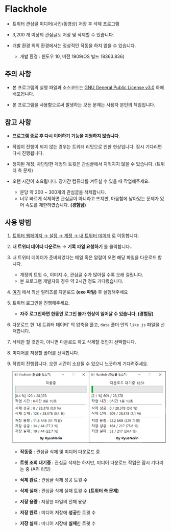 # Flackhole

- 트위터 관심글 미디어(사진/동영상) 저장 후 삭제 프로그램

- 3,200 개 이상의 관심글도 저장 및 삭제할 수 있습니다.

- 개발 환경 외의 환경에서는 정상적인 작동을 하지 않을 수 있습니다.
    - 개발 환경 : 윈도우 10, 버전 1909(OS 빌드 18363.836)

## 주의 사항

- 본 프로그램의 실행 파일과 소스코드는 [GNU General Public License v3.0](LICENSE.txt) 하에 배포됩니다.

- 본 프로그램을 사용함으로써 발생하는 모든 문제는 사용자 본인의 책임입니다.

## 참고 사항

- **프로그램 종료 후 다시 이어하기 기능을 지원하지 않습니다.**

- 작업이 진행이 되지 않는 경우는 트위터 리밋으로 인한 현상입니다. 잠시 기다리면 다시 진행됩니다.

- 정지된 계정, 차단당한 계정의 트윗은 관심글에서 지워지지 않을 수 있습니다. (트위터 측 문제)

- 오랜 시간이 소요됩니다. 장기간 컴퓨터를 켜두실 수 있을 때 작업해주세요.
	- 분당 약 200 ~ 300개의 관심글을 삭제합니다.
	- 너무 빠르게 삭제하면 관심글이 아니라고 뜨지만, 마음함에 남아있는 문제가 있어 속도를 제한하였습니다. **(경험담)**

## 사용 방법

1. [트위터 웹페이지 → 설정 → 계정 → 내 트위터 데이터](https://twitter.com/settings/your_twitter_data) 로 이동합니다.

2. **내 트위터 데이터 다운로드** → **기록 파일 요청하기** 를 클릭합니다..

3. 내 트위터 데이터가 준비되었다는 메일 혹은 알람이 오면 해당 파일을 다운로드 합니다.
   - 계정의 트윗 수, 이미지 수, 관심글 수가 많아질 수록 오래 걸립니다.
   - 본 프로그램 개발자의 경우 약 2시간 정도 기다렸습니다.

4. [여기](https://github.com/RyuaNerin/Flackhole/releases/latest) 에서 최신 릴리즈를 다운로드 **(exe 파일)** 후 실행해주세요

5. 트위터 로그인을 진행해주세요.
    - **자주 로그인하면 한동안 로그인 불가 현상이 일어날 수 있습니다. (경험담)**

6. 다운로드 한 '내 트위터 데이터' 의 압축을 풀고, `data` 폴더 안의 `like.js` 파일을 선택합니다.

7. 삭제만 할 것인지, 아니면 다운로드 하고 삭제할 것인지 선택합니다.

8. 미디어를 저장할 폴더를 선택합니다.

9. 작업이 진행됩니다. 오랜 시간이 소요될 수 있으니 느긋하게 기다려주세요.

    ![](README.md.resources/img.png)

    - **작동중** : 관심글 삭제 및 미디어 다운로드 중
    - **트윗 조회 대기중** : 관심글 삭제는 하지만, 미디어 다운로드 작업은 잠시 기다리는 중 (API 리밋)

    - **삭제 완료** : 관심글 삭제 성공 트윗 수
    - **삭제 실패** : 관심글 삭제 실패 트윗 수 **(트위터 측 문제)**

    - **저장 용량** : 저장한 파일의 전체 용량
    - **저장 완료** : 미디어 저장에 **성공**한 트윗 수
    - **저장 실패** : 미디어 저장에 **실패**한 트윗 수
